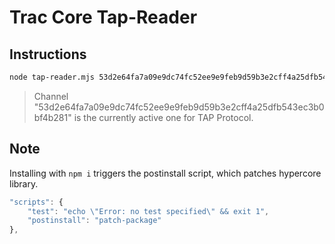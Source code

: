 # Trac Core Tap-Reader

## Instructions

```bash
node tap-reader.mjs 53d2e64fa7a09e9dc74fc52ee9e9feb9d59b3e2cff4a25dfb543ec3b0bf4b281
```

> Channel "53d2e64fa7a09e9dc74fc52ee9e9feb9d59b3e2cff4a25dfb543ec3b0bf4b281" is the currently active one for TAP Protocol.

## Note

Installing with `npm i` triggers the postinstall script, which patches hypercore library.

```js
"scripts": {
    "test": "echo \"Error: no test specified\" && exit 1",
    "postinstall": "patch-package"
},
```
